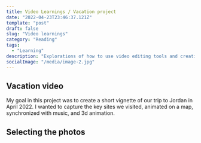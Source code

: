```yaml
---
title: Video Learnings / Vacation project
date: "2022-04-23T23:46:37.121Z"
template: "post"
draft: false
slug: "Video learnings"
category: "Reading"
tags:
  - "Learning"
description: "Explorations of how to use video editing tools and creating compelling story lines"
socialImage: "/media/image-2.jpg"
---
```



## Vacation video
My goal in this project was to create a short vignette of our trip to Jordan in April 2022. I wanted to capture the key sites we visited, animated on a map, synchronized with music, and 3d animation.

## Selecting the photos


